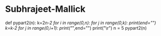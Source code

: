 # Subhrajeet-Mallick
def pypart2(n):
    k=2*n-2
    for i in range(0,n):
        for j in range(0,k):
            print(end="")
            k=k-2
            for j in range(0,i+1):
                print("*",end="")
                print("\r")
n = 5
pypart2(n)
